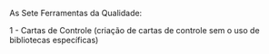 As Sete Ferramentas da Qualidade:

1 - Cartas de Controle (criação de cartas de controle sem o uso de bibliotecas específicas)

